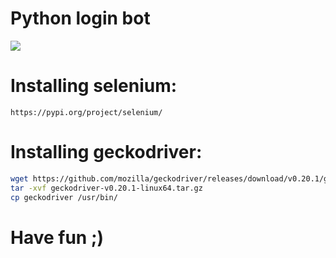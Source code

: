 # Python login bot
![](https://github.com/nu11secur1ty/Linux_Deployment_Administration_Hacks/blob/master/Python_bot_login/Python_logo_and_wordmark.svg.png)

# Installing selenium:
```https://pypi.org/project/selenium/```

# Installing geckodriver:
```bash
wget https://github.com/mozilla/geckodriver/releases/download/v0.20.1/geckodriver-v0.20.1-linux64.tar.gz
tar -xvf geckodriver-v0.20.1-linux64.tar.gz
cp geckodriver /usr/bin/
```
# Have fun ;)
